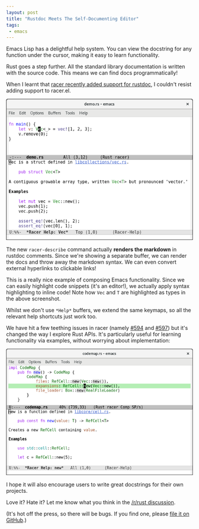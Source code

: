 ```yaml
--- 
layout: post
title: "Rustdoc Meets The Self-Documenting Editor"
tags:
 - emacs
---
```


Emacs Lisp has a delightful help system. You can view the docstring
for any function under the cursor, making it easy to learn
functionality.

Rust goes a step further. All the standard library documentation is
written with the source code. This means we can find docs
programmatically!

When I learnt that
[racer recently added support for rustdoc](https://github.com/phildawes/racer/pull/535),
I couldn't resist adding support to racer.el.

<img src="/assets/racer_help.png">

The new `racer-describe` command actually **renders the markdown** in
rustdoc comments. Since we're showing a separate buffer, we can render
the docs and throw away the markdown syntax. We can even convert
external hyperlinks to clickable links!

This is a really nice example of composing Emacs functionality. Since
we can easily highlight code snippets (it's an editor!), we actually
apply syntax highlighting to inline code! Note how `Vec` and `T` are
highlighted as types in the above screenshot.

Whilst we don't use `*Help*` buffers, we extend the same keymaps, so
all the relevant help shortcuts just work too.

We have hit a few teething issues in racer (namely
[#594](https://github.com/phildawes/racer/issues/594) and
[#597](https://github.com/phildawes/racer/issues/597)) but it's
changed the way I explore Rust APIs. It's particularly useful for
learning functionality via examples, without worrying about
implementation:

<img src="/assets/racer_help_refcell.png">

I hope it will also encourage users to write great docstrings for
their own projects.

Love it? Hate it? Let me know what you think in the
[/r/rust discussion](https://www.reddit.com/r/rust/comments/4zw81t/rustdoc_meets_the_selfdocumenting_editor/).

(It's hot off the press, so there will be bugs. If you find one, please
[file it on GitHub](https://github.com/racer-rust/emacs-racer).)
